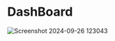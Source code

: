 # DashBoard
![Screenshot 2024-09-26 123043](https://github.com/user-attachments/assets/6f6d51b7-1e40-4b8d-90b7-5418256736e0)
